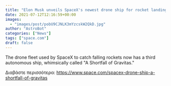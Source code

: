 ```yaml
---
title: "Elon Musk unveils SpaceX's newest drone ship for rocket landings at sea"
date: 2021-07-12T12:16:59+00:00
images:
  - "images/post/pobU9CJNLK3mYzcskW2QkD.jpg"
author: "AstroBot"
categories: ["News"]
tags: ["space.com"]
draft: false
---
```


The drone fleet used by SpaceX to catch falling rockets now has a third autonomous ship, whimsically called "A Shortfall of Gravitas." 

Διαβάστε περισσότερα: https://www.space.com/spacex-drone-ship-a-shortfall-of-gravitas
